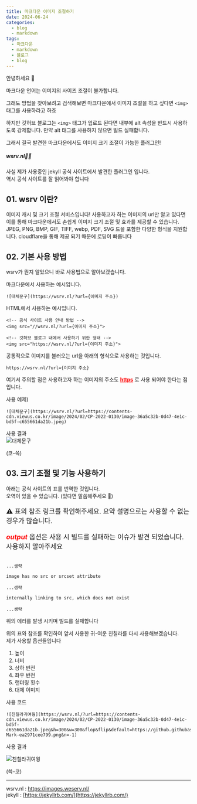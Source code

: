 ```yaml
---
title: 마크다운 이미지 조절하기
date: 2024-06-24
categories:
  - blog
  - markdown
tags:
  - 마크다운
  - markdown
  - 블로그
  - blog
---
```

안녕하세요 🐸

마크다운 언어는 이미지의 사이즈 조절이 불가합니다.  

그래도 방법을 찾아보려고 검색해보면 마크다운에서 이미지 조절을 하고 싶다면 `<img>` 태그를 사용하라고 하죠

하지만 깃허브 블로그는 `<img>` 태그가 업로드 된다면 내부에 alt 속성을 반드시 사용하도록 강제합니다. 만약 alt 태그를 사용하지 않으면 빌드 실패합니다.

그래서 결국 발견한 마크다운에서도 이미지 크기 조절이 가능한 플러그인!
##### **wsrv.nl👏👏** 

사실 제가 사용중인 jekyll 공식 사이트에서 발견한 플러그인 입니다.  
역시 공식 사이트를 잘 읽어봐야 합니다

## 01. wsrv 이란?
이미지 캐시 및 크기 조절 서비스입니다!
사용하고자 하는 이미지의 url만 알고 있다면 이를 통해 마크다운에서도 손쉽게 이미지 크기 조절 및 효과를 제공할 수 있습니다.
JPEG, PNG, BMP, GIF, TIFF, webp, PDF, SVG 드을 포함한 다양한 형식을 지원합니다.
cloudflare을 통해 제공 되기 때문에 로딩이 빠릅니다

## 02. 기본 사용 방법
wsrv가 뭔지 알았으니 바로 사용법으로 알아보겠습니다.

마크다운에서 사용하는 예시입니다.  

```
![대체문구](https://wsrv.nl/?url={이미지 주소})
```

HTML에서 사용하는 예시입니다.
```
<!-- 공식 사이트 사용 안내 방법 -->
<img src="//wsrv.nl/?url={이미지 주소}">

<!-- 깃허브 블로그 내에서 사용하기 위한 형태 -->
<img src="https://wsrv.nl/?url={이미지 주소}">
```

공통적으로 이미지를 불러오는 url을 아래의 형식으로 사용하는 것입니다.
```
https://wsrv.nl/?url={이미지 주소}
```

여기서 주의할 점은 사용하고자 하는 이미지의 주소도 <font color="red"><b><u>https</u></b></font> 로 사용 되어야 한다는 점 입니다.

사용 예제)
```
![대체문구](https://wsrv.nl/?url=https://contents-cdn.viewus.co.kr/image/2024/02/CP-2022-0130/image-36a5c32b-0d47-4e1c-bd5f-c655661da21b.jpeg)
```

사용 결과  
![대체문구](https://wsrv.nl/?url=https://contents-cdn.viewus.co.kr/image/2024/02/CP-2022-0130/image-36a5c32b-0d47-4e1c-bd5f-c655661da21b.jpeg&n=)

(코-쓱)
## 03. 크기 조절 및 기능 사용하기

아래는 공식 사이트의 표를 번역한 것입니다.  
오역이 있을 수 있습니다. (있다면 말씀해주세요 🙏)  

<span style='font-size : 18'>
<p>⚠️ 표의 참조 링크를 확인해주세요. 요약 설명으로는 사용할 수 없는 경우가 많습니다.</p>
<p><font color="red"><i><b>output</b></i></font> 옵션은 사용 시 빌드를 실패하는 이슈가 발견 되었습니다. 사용하지 말아주세요</p>
</span>

```

...생략

image has no src or srcset attribute

...생략

internally linking to src, which does not exist

...생략
```

위의 에러를 발생 시키며 빌드를 실패합니다

위의 표와 참조를 확인하여 앞서 사용한 귀-여운 친칠라를 다시 사용해보겠습니다.  
제가 사용할 옵션들입니다
1. 높이
2. 너비
3. 상하 반전
4. 좌우 반전
5. 랜더링 횟수
6. 대체 이미지

사용 코드
```
![친칠라귀여웡](https://wsrv.nl/?url=https://contents-cdn.viewus.co.kr/image/2024/02/CP-2022-0130/image-36a5c32b-0d47-4e1c-bd5f-c655661da21b.jpeg&h=300&w=300&flop&flip&default=https://github.githubassets.com/assets/GitHub-Mark-ea2971cee799.png&n=-1)
```

사용 결과   

![친칠라귀여웡](https://wsrv.nl/?url=https://contents-cdn.viewus.co.kr/image/2024/02/CP-2022-0130/image-36a5c32b-0d47-4e1c-bd5f-c655661da21b.jpeg&h=300&w=300&flop&flip&default=https://github.githubassets.com/assets/GitHub-Mark-ea2971cee799.png&n=-1)  

(쓱-코)

---
wsrv.nl : [https://images.weserv.nl/ ](https://images.weserv.nl/ )   
jekyll : [https://jekyllrb.com/](https://jekyllrb.com/)

